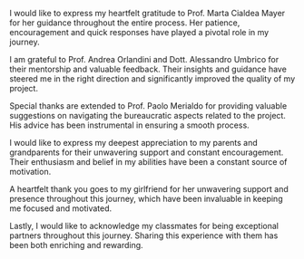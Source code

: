 I would like to express my heartfelt gratitude to Prof. Marta Cialdea Mayer for her guidance throughout the entire process. Her patience, encouragement and quick responses have played a pivotal role in my journey.

I am grateful to Prof. Andrea Orlandini and Dott. Alessandro Umbrico for their mentorship and valuable feedback. Their insights and guidance have steered me in the right direction and significantly improved the quality of my project.

Special thanks are extended to Prof. Paolo Merialdo for providing valuable suggestions on navigating the bureaucratic aspects related to the project. His advice has been instrumental in ensuring a smooth process.

I would like to express my deepest appreciation to my parents and grandparents for their unwavering support and constant encouragement. Their enthusiasm and belief in my abilities have been a constant source of motivation.

A heartfelt thank you goes to my girlfriend for her unwavering support and presence throughout this journey, which have been invaluable in keeping me focused and motivated.

Lastly, I would like to acknowledge my classmates for being exceptional partners throughout this journey. Sharing this experience with them has been both enriching and rewarding.